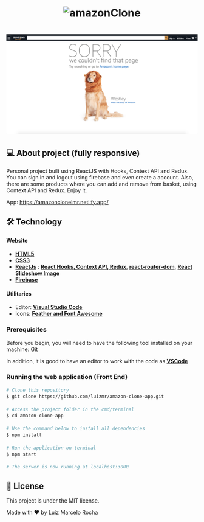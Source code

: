 <h1 align="center">
    <img alt="amazonClone" title="#amazonClone" src="./assets/gif1.gif" width="600px"/>
</h1>
<h1 align="center">
    <img alt="amazonClone" title="#amazonCloneApp" src="./assets/notfoundpage.png" width="600px"/>
</h1>

## 💻 About project (fully responsive)

Personal project built using ReactJS with Hooks, Context API and Redux. You can sign in and logout using firebase and even create a account. Also, there are some products where you can add and remove from basket, using Context API and Redux. Enjoy it.

App: https://amazonclonelmr.netlify.app/

## 🛠 Technology

#### **Website**

-   **[HTML5](https://developer.mozilla.org/pt-BR/docs/Web/HTML/HTML5)**
-   **[CSS3](https://www.w3schools.com/css/)**
-   **[ReactJs](https://pt-br.reactjs.org/)** : **[React Hooks, Context API, Redux](https://pt-br.reactjs.org/docs/hooks-intro.html)**, **[react-router-dom](https://reactrouter.com/web/guides/quick-start)**, **[React Slideshow Image](https://www.npmjs.com/package/react-slideshow-image)**
-   **[Firebase](https://firebase.google.com/?hl=pt-br)**

#### **Utilitaries**

-   Editor: **[Visual Studio Code](https://code.visualstudio.com/)**
-   Icons: **[Feather and Font Awesome](https://react-icons.github.io/react-icons/)**

### Prerequisites

Before you begin, you will need to have the following tool installed on your machine:
[Git](https://git-scm.com)

In addition, it is good to have an editor to work with the code as **[VSCode](https://code.visualstudio.com/)**

### Running the web application (Front End)

```bash
# Clone this repository
$ git clone https://github.com/luizmr/amazon-clone-app.git

# Access the project folder in the cmd/terminal
$ cd amazon-clone-app

# Use the command below to install all dependencies
$ npm install

# Run the application on terminal
$ npm start

# The server is now running at localhost:3000
```

## 📝 License

This project is under the MIT license.

Made with ❤️ by Luiz Marcelo Rocha
